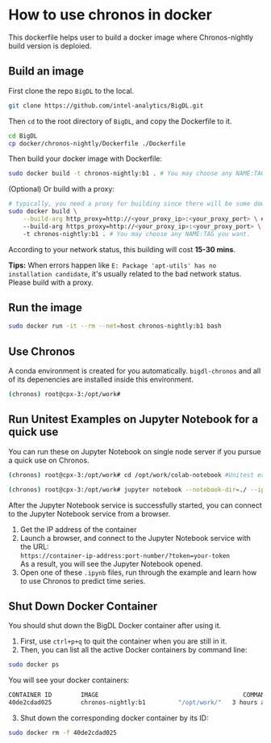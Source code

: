 # How to use chronos in docker
This dockerfile helps user to build a docker image where Chronos-nightly build version is deploied.

## Build an image
First clone the repo `BigDL` to the local.
```bash
git clone https://github.com/intel-analytics/BigDL.git
```
Then `cd` to the root directory of `BigDL`, and copy the Dockerfile to it. 
```bash
cd BigDL
cp docker/chronos-nightly/Dockerfile ./Dockerfile
```
Then build your docker image with Dockerfile:
```bash
sudo docker build -t chronos-nightly:b1 . # You may choose any NAME:TAG you want.
```
(Optional) Or build with a proxy:
```bash
# typically, you need a proxy for building since there will be some downloading.
sudo docker build \
    --build-arg http_proxy=http://<your_proxy_ip>:<your_proxy_port> \ #optional
    --build-arg https_proxy=http://<your_proxy_ip>:<your_proxy_port> \ #optional
    -t chronos-nightly:b1 . # You may choose any NAME:TAG you want.
```
According to your network status, this building will cost **15-30 mins**. 

**Tips:** When errors happen like `E: Package 'apt-utils' has no installation candidate`, it's usually related to the bad network status. Please build with a proxy.

## Run the image
```bash
sudo docker run -it --rm --net=host chronos-nightly:b1 bash
```

## Use Chronos
A conda environment is created for you automatically. `bigdl-chronos` and all of its depenencies are installed inside this environment.
```bash
(chronos) root@cpx-3:/opt/work#
```

## Run Unitest Examples on Jupyter Notebook for a quick use
You can run these on Jupyter Notebook on single node server if you pursue a quick use on Chronos.
```bash
(chronos) root@cpx-3:/opt/work# cd /opt/work/colab-notebook #Unitest examples are here.
```
```bash
(chronos) root@cpx-3:/opt/work# jupyter notebook --notebook-dir=./ --ip=* --allow-root #Start the Jupyter Notebook services.
```
After the Jupyter Notebook service is successfully started, you can connect to the Jupyter Notebook service from a browser.
1. Get the IP address of the container
2. Launch a browser, and connect to the Jupyter Notebook service with the URL: 
</br>`https://container-ip-address:port-number/?token=your-token`
</br>As a result, you will see the Jupyter Notebook opened.
3. Open one of these `.ipynb` files, run through the example and learn how to use Chronos to predict time series.

## Shut Down Docker Container
You should shut down the BigDL Docker container after using it.
1. First, use `ctrl+p+q` to quit the container when you are still in it. 
2. Then, you can list all the active Docker containers by command line:
```bash
sudo docker ps
```
You will see your docker containers:
```bash
CONTAINER ID        IMAGE                                        COMMAND                  CREATED             STATUS              PORTS               NAMES
40de2cdad025        chronos-nightly:b1         "/opt/work/"   3 hours ago         Up 3 hours                              upbeat_al
```
3. Shut down the corresponding docker container by its ID:
```bash
sudo docker rm -f 40de2cdad025
```
